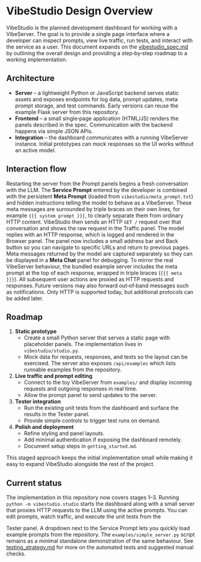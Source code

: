 # VibeStudio Design Overview

VibeStudio is the planned development dashboard for working with a
VibeServer. The goal is to provide a single page interface where a
developer can inspect prompts, view live traffic, run tests, and
interact with the service as a user. This document expands on the
[vibestudio_spec.md](vibestudio_spec.md) by outlining the overall design
and providing a step‑by‑step roadmap to a working implementation.

## Architecture

* **Server** – a lightweight Python or JavaScript backend serves static
  assets and exposes endpoints for log data, prompt updates, meta prompt
  storage, and test commands. Early versions can reuse the example Flask server from this
  repository.
* **Frontend** – a small single‑page application (HTML/JS) renders the
  panels described in the spec. Communication with the backend happens
  via simple JSON APIs.
* **Integration** – the dashboard communicates with a running
  VibeServer instance. Initial prototypes can mock responses so the UI
  works without an active model.

## Interaction flow

Restarting the server from the Prompt panels begins a fresh conversation
with the LLM. The **Service Prompt** entered by the developer is combined
with the persistent **Meta Prompt** (loaded from `vibestudio/meta_prompt.txt`)
and hidden instructions telling the model to behave as a VibeServer. These meta
messages are surrounded by triple braces on their own lines, for example
`{{{ system prompt }}}`, to clearly separate them from ordinary HTTP content.
VibeStudio then sends an HTTP `GET /` request over that conversation and
shows the raw request in the Traffic panel. The model replies with an
HTTP response, which is logged and rendered in the Browser panel. The
panel now includes a small address bar and Back button so you can
navigate to specific URLs and return to previous pages. Meta messages
returned by the model are captured separately so they can be
displayed in a **Meta Chat** panel for debugging. To mirror the real
VibeServer behaviour, the bundled example server includes
the meta prompt at the top of each response, wrapped in triple braces
(`{{{ meta }}}`). All subsequent user actions are proxied as HTTP
requests and responses. Future versions may also forward out‑of‑band
messages such as notifications. Only HTTP is supported today, but
additional protocols can be added later.


## Roadmap

1. **Static prototype**
   - Create a small Python server that serves a static page with placeholder
     panels. The implementation lives in `vibestudio/studio.py`.
   - Mock data for requests, responses, and tests so the layout can be
     exercised. The server also exposes `/api/examples` which lists runnable
     examples from the repository.
2. **Live traffic and prompt editing**
   - Connect to the toy VibeServer from `examples/` and display incoming
     requests and outgoing responses in real time.
   - Allow the prompt panel to send updates to the server.
3. **Tester integration**
   - Run the existing unit tests from the dashboard and surface the
     results in the Tester panel.
   - Provide simple controls to trigger test runs on demand.
4. **Polish and deployment**
   - Refine styling and panel layouts.
   - Add minimal authentication if exposing the dashboard remotely.
   - Document setup steps in `getting_started.md`.

This staged approach keeps the initial implementation small while making
it easy to expand VibeStudio alongside the rest of the project.

## Current status

The implementation in this repository now covers stages 1–3. Running
`python -m vibestudio.studio` starts the dashboard along with a small
server that proxies HTTP requests to the LLM using the active prompts.
You can edit prompts, watch traffic, and execute the unit tests from the


Tester panel. A dropdown next to the Service Prompt lets you quickly load
example prompts from the repository. The `examples/simple_server.py` script remains as a minimal
standalone demonstration of the same behaviour.
See [testing_strategy.md](testing_strategy.md) for more on the automated tests
and suggested manual checks.

